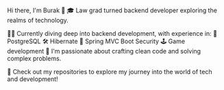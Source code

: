 Hi there, I'm Burak 👋
🎓 Law grad turned backend developer exploring the realms of technology.

👨‍💻 Currently diving deep into backend development, with experience in:
🐘 PostgreSQL
🛠️ Hibernate
🌱 Spring MVC Boot Security
🕹️ Game development
🔭 I'm passionate about crafting clean code and solving complex problems.

🌟 Check out my repositories to explore my journey into the world of tech and development!
